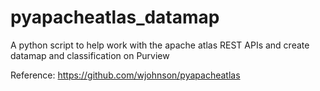 # pyapacheatlas_datamap
A python script to help work with the apache atlas REST APIs and create datamap and classification on Purview

Reference:
https://github.com/wjohnson/pyapacheatlas
